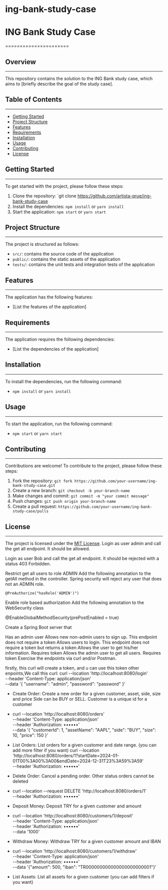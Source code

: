 # ing-bank-study-case

# ING Bank Study Case
======================

## Overview
------------

This repository contains the solution to the ING Bank study case, which aims to [briefly describe the goal of the study case].

## Table of Contents
-----------------

* [Getting Started](#getting-started)
* [Project Structure](#project-structure)
* [Features](#features)
* [Requirements](#requirements)
* [Installation](#installation)
* [Usage](#usage)
* [Contributing](#contributing)
* [License](#license)

## Getting Started
---------------

To get started with the project, please follow these steps:

1. Clone the repository: `git clone https://github.com/artista-qrue/ing-bank-study-case
2. Install the dependencies: `npm install` or `yarn install`
3. Start the application: `npm start` or `yarn start`

## Project Structure
-----------------

The project is structured as follows:

* `src/`: contains the source code of the application
* `public/`: contains the static assets of the application
* `tests/`: contains the unit tests and integration tests of the application

## Features
------------

The application has the following features:

* [List the features of the application]

## Requirements
------------

The application requires the following dependencies:

* [List the dependencies of the application]

## Installation
------------

To install the dependencies, run the following command:

* `npm install` or `yarn install`

## Usage
-----

To start the application, run the following command:

* `npm start` or `yarn start`

## Contributing
------------

Contributions are welcome! To contribute to the project, please follow these steps:

1. Fork the repository: `git fork https://github.com/your-username/ing-bank-study-case.git`
2. Create a new branch: `git checkout -b your-branch-name`
3. Make changes and commit: `git commit -m "your commit message"`
4. Push changes: `git push origin your-branch-name`
5. Create a pull request: `https://github.com/your-username/ing-bank-study-case/pulls`

## License
-------

The project is licensed under the [MIT License](https://opensource.org/licenses/MIT).
Login as user admin and call the get all endpoint. It should be allowed.

Login as user Bob and call the get all endpoint. It should be rejected with a status 403 Forbidden.

Restrict get all users to role ADMIN
Add the following annotation to the getAll method in the controller. Spring security will reject any user that does not an ADMIN role.

    @PreAuthorize("hasRole('ADMIN')")

Enable role based authorization
Add the following annotation to the WebSecurity class

@EnableGlobalMethodSecurity(prePostEnabled = true)

Create a Spring Boot server that

Has an admin user
Allows new non-admin users to sign up. This endpoint does not require a token
Allows users to login. This endpoint does not require a token but returns a token
Allows the user to get his/her information. Requires token
Allows the admin user to get all users. Requires token
Exercise the endpoints via curl and/or Postman.

firstly, this curl will create a token, and u can use this token other enpoints,We call this curl:
curl --location 'http://localhost:8080/login' \
--header 'Content-Type: application/json' \
--data '{
"username": "admin",
"password": "password"
}'

- Create Order: Create a new order for a given customer, asset, side, size and price
  Side can be BUY or SELL. Customer is a unique id for a customer

- curl --location 'http://localhost:8080/orders' \
  --header 'Content-Type: application/json' \
  --header 'Authorization: ••••••' \
  --data '{
  "customerId": 1,
  "assetName": "AAPL",
  "side": "BUY",
  "size": 10,
  "price": 150
  }'

- List Orders: List orders for a given customer and date range. (you can add more filter
  if you want)
  curl --location 'http://localhost:8080/orders/1?startDate=2024-01-01T00%3A00%3A00&endDate=2024-12-31T23%3A59%3A59' \
  --header 'Authorization: ••••••'
- Delete Order: Cancel a pending order. Other status orders cannot be deleted
- curl --location --request DELETE 'http://localhost:8080/orders/1' \
  --header 'Authorization: ••••••'
- Deposit Money: Deposit TRY for a given customer and amount
- curl --location 'http://localhost:8080/customers/1/deposit' \
  --header 'Content-Type: application/json' \
  --header 'Authorization: ••••••' \
  --data '1000'
- Withdraw Money: Withdraw TRY for a given customer amount and IBAN
- curl --location 'http://localhost:8080/customers/1/withdraw' \
  --header 'Content-Type: application/json' \
  --header 'Authorization: ••••••' \
  --data '{"amount": 500, "iban": "TR000000000000000000000001"}'
- List Assets: List all assets for a given customer (you can add filters if you want)